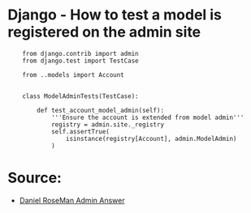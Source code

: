 # Django - How to test a model is registered on the admin site

        from django.contrib import admin
        from django.test import TestCase

        from ..models import Account


        class ModelAdminTests(TestCase):

            def test_account_model_admin(self):
                '''Ensure the account is extended from model admin'''
                registry = admin.site._registry
                self.assertTrue(
                    isinstance(registry[Account], admin.ModelAdmin)
                )

# Source:

* [Daniel RoseMan Admin Answer](https://stackoverflow.com/questions/2955667/django-check-for-modeladmin-for-a-given-model)

